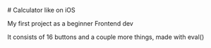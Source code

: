\# Calculator like on iOS

My first project as a beginner Frontend dev

It consists of 16 buttons and a couple more things, made with eval()

